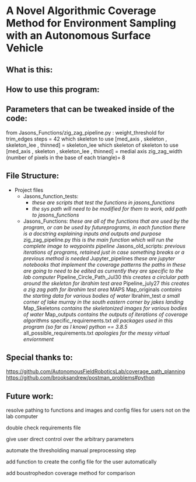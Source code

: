# A Novel Algorithmic Coverage Method for Environment Sampling with an Autonomous Surface Vehicle




## What is this:




## How to use this program:




## Parameters that can be tweaked inside of the code:

from Jasons_Functions/zig_zag_pipeline.py : 
weight_threshold for trim_edges steps = 42
which skeleton to use [med_axis , skeleton , skeleton_lee , thinned] = skeleton_lee
which skeleton of skeleton to use [med_axis , skeleton , skeleton_lee , thinned] = medial axis
zig_zag_width (number of pixels in the base of each triangle)= 8




## File Structure:
- Project files
    - Jasons_function_tests: 
        - *these are scripts that test the functions in jasons_functions*
        - *the sys path will need to be modified for them to work, add path to jasons_functions*
    - Jasons_Functions:
        *these are all of the functions that are used by the program, or can be used by futureprograms, in each function there is a docstring explaining inputs and outputs and purpose*
        zig_zag_pipeline.py
            *this is the main function which will run the complete image to waypoints pipeline*
    Jasons_old_scripts:
        *previous iterations of programs, retained just in case something breaks or a previous method is needed*
    Jupyter_pipelines
        *these are jupyter notebooks that implement the coverage patterns*
        *the paths in these are going to need to be edited as currently they are specific to the lab computer*
        Pipeline_Circle_Path_Jul30
            *this creates a circlular path around the skeleton for ibrahim test area*
        Pipeline_july27
            *this creates a zig zag path for ibrahim test area*
    MAPS
        Map_originals
            *contains the starting data for various bodies of water*
            Ibrahim_test
                *a small corner of lake murray in the south eastern corner by jakes landing*
        Map_Skeletons
            *contains the skeletonized images for various bodies of water*
        Map_outputs
            *contains the outputs of iterations of coverage algorithms*
specific_requirements.txt
    *all packages used in this program (so far as I know)*
    *python == 3.8.5*
all_possible_requirements.txt
    *apologies for the messy virtual enviornment*


## Special thanks to:
https://github.com/AutonomousFieldRoboticsLab/coverage_path_planning
https://github.com/brooksandrew/postman_problems#python

## Future work:

resolve pathing to functions and images and config files for users not on the lab computer

double check requirements file 

give user direct control over the arbitrary parameters

automate the thresholding manual preprocessing step

add function to create the config file for the user automatically

add boustrophedon coverage method for comparison 
